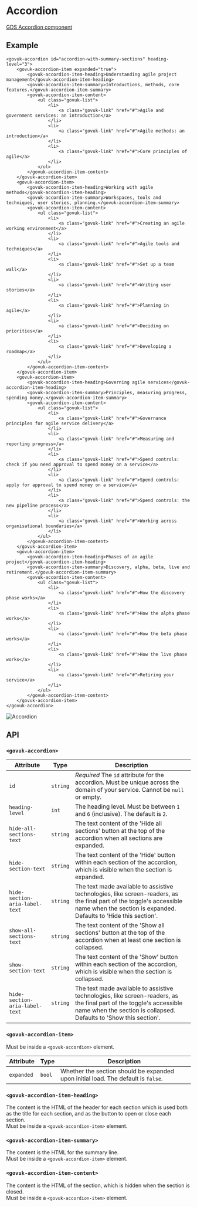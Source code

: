 # Accordion

[GDS Accordion component](https://design-system.service.gov.uk/components/accordion/)

## Example

```razor
<govuk-accordion id="accordion-with-summary-sections" heading-level="3">
    <govuk-accordion-item expanded="true">
        <govuk-accordion-item-heading>Understanding agile project management</govuk-accordion-item-heading>
        <govuk-accordion-item-summary>Introductions, methods, core features.</govuk-accordion-item-summary>
        <govuk-accordion-item-content>
            <ul class="govuk-list">
                <li>
                    <a class="govuk-link" href="#">Agile and government services: an introduction</a>
                </li>
                <li>
                    <a class="govuk-link" href="#">Agile methods: an introduction</a>
                </li>
                <li>
                    <a class="govuk-link" href="#">Core principles of agile</a>
                </li>
            </ul>
        </govuk-accordion-item-content>
    </govuk-accordion-item>
    <govuk-accordion-item>
        <govuk-accordion-item-heading>Working with agile methods</govuk-accordion-item-heading>
        <govuk-accordion-item-summary>Workspaces, tools and techniques, user stories, planning.</govuk-accordion-item-summary>
        <govuk-accordion-item-content>
            <ul class="govuk-list">
                <li>
                    <a class="govuk-link" href="#">Creating an agile working environment</a>
                </li>
                <li>
                    <a class="govuk-link" href="#">Agile tools and techniques</a>
                </li>
                <li>
                    <a class="govuk-link" href="#">Set up a team wall</a>
                </li>
                <li>
                    <a class="govuk-link" href="#">Writing user stories</a>
                </li>
                <li>
                    <a class="govuk-link" href="#">Planning in agile</a>
                </li>
                <li>
                    <a class="govuk-link" href="#">Deciding on priorities</a>
                </li>
                <li>
                    <a class="govuk-link" href="#">Developing a roadmap</a>
                </li>
            </ul>
        </govuk-accordion-item-content>
    </govuk-accordion-item>
    <govuk-accordion-item>
        <govuk-accordion-item-heading>Governing agile services</govuk-accordion-item-heading>
        <govuk-accordion-item-summary>Principles, measuring progress, spending money.</govuk-accordion-item-summary>
        <govuk-accordion-item-content>
            <ul class="govuk-list">
                <li>
                    <a class="govuk-link" href="#">Governance principles for agile service delivery</a>
                </li>
                <li>
                    <a class="govuk-link" href="#">Measuring and reporting progress</a>
                </li>
                <li>
                    <a class="govuk-link" href="#">Spend controls: check if you need approval to spend money on a service</a>
                </li>
                <li>
                    <a class="govuk-link" href="#">Spend controls: apply for approval to spend money on a service</a>
                </li>
                <li>
                    <a class="govuk-link" href="#">Spend controls: the new pipeline process</a>
                </li>
                <li>
                    <a class="govuk-link" href="#">Working across organisational boundaries</a>
                </li>
            </ul>
        </govuk-accordion-item-content>
    </govuk-accordion-item>
    <govuk-accordion-item>
        <govuk-accordion-item-heading>Phases of an agile project</govuk-accordion-item-heading>
        <govuk-accordion-item-summary>Discovery, alpha, beta, live and retirement.</govuk-accordion-item-summary>
        <govuk-accordion-item-content>
            <ul class="govuk-list">
                <li>
                    <a class="govuk-link" href="#">How the discovery phase works</a>
                </li>
                <li>
                    <a class="govuk-link" href="#">How the alpha phase works</a>
                </li>
                <li>
                    <a class="govuk-link" href="#">How the beta phase works</a>
                </li>
                <li>
                    <a class="govuk-link" href="#">How the live phase works</a>
                </li>
                <li>
                    <a class="govuk-link" href="#">Retiring your service</a>
                </li>
            </ul>
        </govuk-accordion-item-content>
    </govuk-accordion-item>
</govuk-accordion>
```

![Accordion](../images/accordion-with-summary-sections.png)

## API

### `<govuk-accordion>`

| Attribute | Type | Description |
| --- | --- | --- |
| `id` | `string` | *Required* The `id` attribute for the accordion. Must be unique across the domain of your service. Cannot be `null` or empty. |
| `heading-level` | `int` | The heading level. Must be between `1` and `6` (inclusive). The default is `2`. |
| `hide-all-sections-text` | `string` | The text content of the 'Hide all sections' button at the top of the accordion when all sections are expanded. |
| `hide-section-text` | `string` | 	The text content of the 'Hide' button within each section of the accordion, which is visible when the section is expanded. |
| `hide-section-aria-label-text` | `string` | The text made available to assistive technologies, like screen-readers, as the final part of the toggle's accessible name when the section is expanded. Defaults to 'Hide this section'. |
| `show-all-sections-text` | `string` | The text content of the 'Show all sections' button at the top of the accordion when at least one section is collapsed. |
| `show-section-text` | `string` | 	The text content of the 'Show' button within each section of the accordion, which is visible when the section is collapsed. |
| `hide-section-aria-label-text` | `string` | The text made available to assistive technologies, like screen-readers, as the final part of the toggle's accessible name when the section is collapsed. Defaults to 'Show this section'. |

### `<govuk-accordion-item>`

Must be inside a `<govuk-accordion>` element.

| Attribute | Type | Description |
| --- | --- | --- |
| `expanded` | `bool` | Whether the section should be expanded upon initial load. The default is `false`. |

### `<govuk-accordion-item-heading>`

The content is the HTML of the header for each section which is used both as the title for each section, and as the button to open or close each section.\
Must be inside a `<govuk-accordion-item>` element.

### `<govuk-accordion-item-summary>`

The content is the HTML for the summary line.\
Must be inside a `<govuk-accordion-item>` element.

### `<govuk-accordion-item-content>`

The content is the HTML of the section, which is hidden when the section is closed.\
Must be inside a `<govuk-accordion-item>` element.
